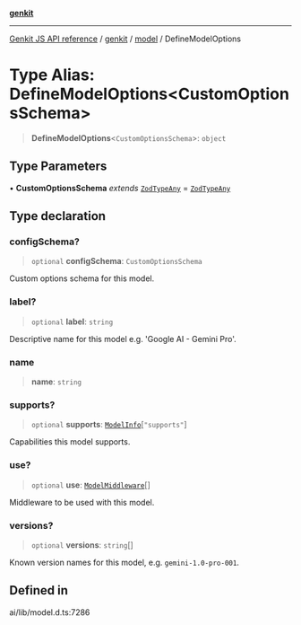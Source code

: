 [**genkit**](../../README.md)

***

[Genkit JS API reference](../../../README.md) / [genkit](../../README.md) / [model](../README.md) / DefineModelOptions

# Type Alias: DefineModelOptions\<CustomOptionsSchema\>

> **DefineModelOptions**\<`CustomOptionsSchema`\>: `object`

## Type Parameters

• **CustomOptionsSchema** *extends* [`ZodTypeAny`](../../namespaces/z/type-aliases/ZodTypeAny.md) = [`ZodTypeAny`](../../namespaces/z/type-aliases/ZodTypeAny.md)

## Type declaration

### configSchema?

> `optional` **configSchema**: `CustomOptionsSchema`

Custom options schema for this model.

### label?

> `optional` **label**: `string`

Descriptive name for this model e.g. 'Google AI - Gemini Pro'.

### name

> **name**: `string`

### supports?

> `optional` **supports**: [`ModelInfo`](ModelInfo.md)\[`"supports"`\]

Capabilities this model supports.

### use?

> `optional` **use**: [`ModelMiddleware`](ModelMiddleware.md)[]

Middleware to be used with this model.

### versions?

> `optional` **versions**: `string`[]

Known version names for this model, e.g. `gemini-1.0-pro-001`.

## Defined in

ai/lib/model.d.ts:7286
